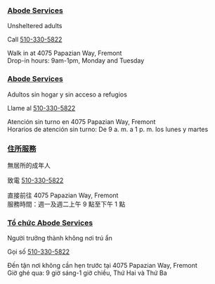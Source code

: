 <RenderIf language="en,tl">

### [Abode Services](https://www.abodeservices.org/)

Unsheltered adults

Call [510-330-5822](tel:+1-510-330-5822)

Walk in at 4075 Papazian Way, Fremont  
 Drop-in hours: 9am-1pm, Monday and Tuesday

</RenderIf>
<RenderIf language="es">
 
 ### [Abode Services](https://www.abodeservices.org/)

Adultos sin hogar y sin acceso a refugios

Llame al [510-330-5822](tel:+1-510-330-5822)

Atención sin turno en 4075 Papazian Way, Fremont  
 Horarios de atención sin turno: De 9 a. m. a 1 p. m. los lunes y martes

</RenderIf>
<RenderIf language="zh">

### [住所服務](https://www.abodeservices.org/)

無居所的成年人

致電 [510-330-5822](tel:+1-510-330-5822)

直接前往 4075 Papazian Way, Fremont  
 服務時間：週一及週二上午 9 點至下午 1 點

</RenderIf>
<RenderIf language="vi">

### [Tổ chức Abode Services](https://www.abodeservices.org/)

Người trưởng thành không nơi trú ẩn

Gọi số [510-330-5822](tel:+1-510-330-5822)

Đến tận nơi không cần hẹn trước tại 4075 Papazian Way, Fremont  
 Giờ ghé qua: 9 giờ sáng-1 giờ chiều, Thứ Hai và Thứ Ba

</RenderIf>
